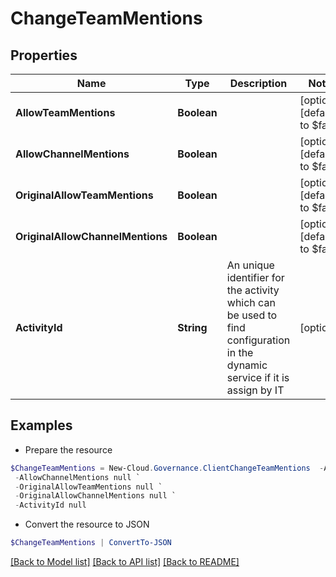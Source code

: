 # ChangeTeamMentions
## Properties

Name | Type | Description | Notes
------------ | ------------- | ------------- | -------------
**AllowTeamMentions** | **Boolean** |  | [optional] [default to $false]
**AllowChannelMentions** | **Boolean** |  | [optional] [default to $false]
**OriginalAllowTeamMentions** | **Boolean** |  | [optional] [default to $false]
**OriginalAllowChannelMentions** | **Boolean** |  | [optional] [default to $false]
**ActivityId** | **String** | An unique identifier for the activity which can be used to find configuration in the dynamic service if it is assign by IT | [optional] 

## Examples

- Prepare the resource
```powershell
$ChangeTeamMentions = New-Cloud.Governance.ClientChangeTeamMentions  -AllowTeamMentions null `
 -AllowChannelMentions null `
 -OriginalAllowTeamMentions null `
 -OriginalAllowChannelMentions null `
 -ActivityId null
```

- Convert the resource to JSON
```powershell
$ChangeTeamMentions | ConvertTo-JSON
```

[[Back to Model list]](../README.md#documentation-for-models) [[Back to API list]](../README.md#documentation-for-api-endpoints) [[Back to README]](../README.md)

